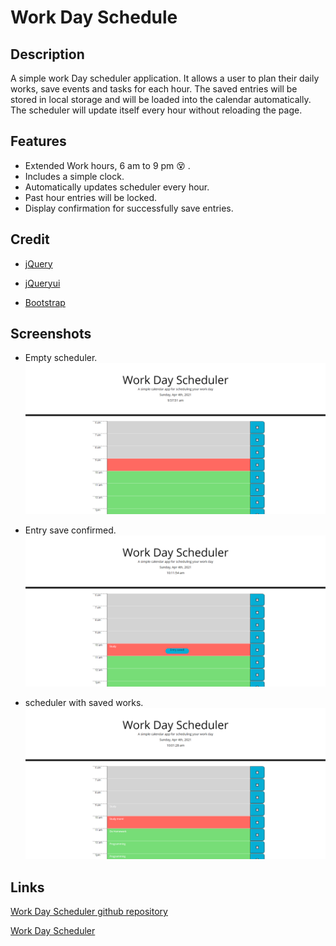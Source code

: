 # Work Day Schedule 

## Description

A simple work Day scheduler application. It allows a user to plan their daily works, save events and tasks for each hour. The saved entries will be stored in local storage and will be loaded into the calendar automatically. The scheduler will update itself every hour without reloading the page.

## Features

* Extended Work hours, 6 am to 9 pm :dizzy_face: .
* Includes a simple clock.
* Automatically updates scheduler every hour.
* Past hour entries will be locked.
* Display confirmation for successfully save entries.
  
## Credit
* [jQuery](https://jquery.com/)

* [jQueryui](https://jqueryui.com/)

* [Bootstrap](https://getbootstrap.com/)

## Screenshots

* Empty scheduler.
![startpage](assets/screenshots/savedtask.png)

* Entry save confirmed.
![saveconfimed](assets/screenshots/saveconfirmed.png)

* scheduler with saved works.
![savedtask](assets/screenshots/startpage.png)

## Links

[Work Day Scheduler github repository](https://github.com/realzzkevin/Work-Day-Schedule-ZZ)

[Work Day Scheduler](https://realzzkevin.github.io/Work-Day-Schedule-ZZ/)